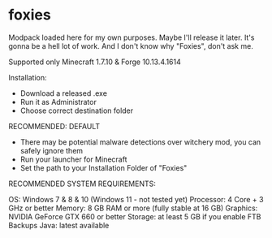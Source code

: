 # foxies
Modpack loaded here for my own purposes. Maybe I'll release it later.
It's gonna be a hell lot of work. And I don't know why "Foxies", don't ask me.

Supported only Minecraft 1.7.10 & Forge 10.13.4.1614


Installation:

- Download a released .exe
- Run it as Administrator
- Choose correct destination folder

RECOMMENDED: DEFAULT

- There may be potential malware detections over witchery mod, you can safely ignore them
- Run your launcher for Minecraft
- Set the path to your Installation Folder of "Foxies"


RECOMMENDED SYSTEM REQUIREMENTS:

OS: Windows 7 & 8 & 10 (Windows 11 - not tested yet)
Processor: 4 Core + 3 GHz or better
Memory: 8 GB RAM or more (fully stable at 16 GB)
Graphics:  NVIDIA GeForce GTX 660 or better
Storage: at least 5 GB if you enable FTB Backups
Java: latest available

